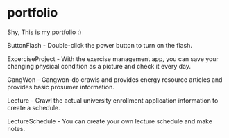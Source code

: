 # portfolio
Shy, This is my portfolio :)

ButtonFlash -
Double-click the power button to turn on the flash.

ExcerciseProject - 
With the exercise management app, you can save your changing physical condition as a picture and check it every day.

GangWon - 
Gangwon-do crawls and provides energy resource articles and provides basic prosumer information.

Lecture - 
Crawl the actual university enrollment application information to create a schedule.

LectureSchedule - 
You can create your own lecture schedule and make notes.
